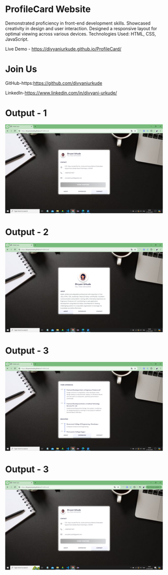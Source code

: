 # ProfileCard Website

Demonstrated proficiency in front-end development skills. Showcased creativity in design and user interaction.
Designed a responsive layout for optimal viewing across various devices.
Technologies Used: HTML, CSS, JavaScript.

Live Demo - https://divyaniurkude.github.io/ProfileCard/

# Join Us

GitHub-https:https://github.com/divyaniurkude

LinkedIn-https://www.linkedin.com/in/divyani-urkude/

# Output - 1

![Screenshot (1)](https://github.com/divyaniurkude/ProfileCard/blob/main/Screenshot%20(1).png)

# Output - 2

![Screenshot (2)](https://github.com/divyaniurkude/ProfileCard/blob/main/Screenshot%20(2).png)

# Output - 3

![Screenshot (3)](https://github.com/divyaniurkude/ProfileCard/blob/main/Screenshot%20(3).png)

# Output - 3

![Screenshot (3)](https://github.com/divyaniurkude/ProfileCard/blob/main/Screenshot%20(4).png)


